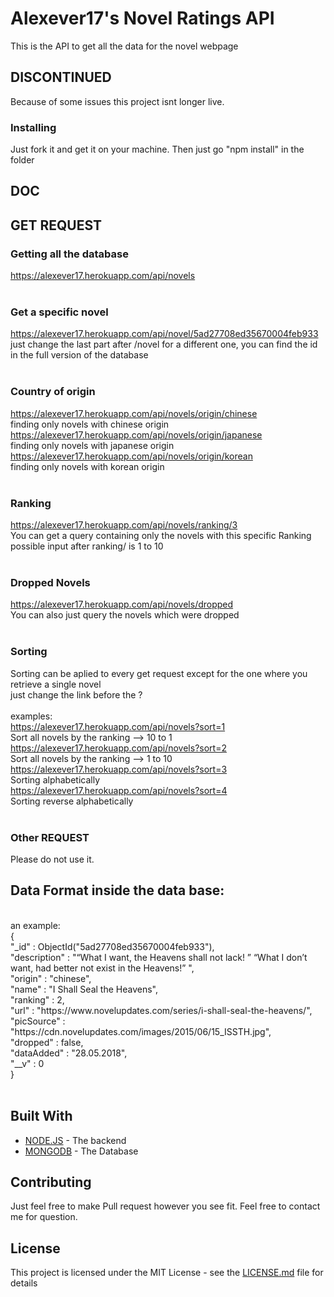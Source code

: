 # Alexever17's Novel Ratings API
This is the API to get all the data for the novel webpage <br>

## DISCONTINUED

Because of some issues this project isnt longer live.

### Installing

Just fork it and get it on your machine. Then just go "npm install" in the folder

## DOC

## GET REQUEST

### Getting all the database
https://alexever17.herokuapp.com/api/novels<br>
<br>
### Get a specific novel
https://alexever17.herokuapp.com/api/novel/5ad27708ed35670004feb933<br>
just change the last part after /novel for a different one, you can find the id in the full version of the database <br>
<br>
### Country of origin
https://alexever17.herokuapp.com/api/novels/origin/chinese <br>
finding only novels with chinese origin <br>
https://alexever17.herokuapp.com/api/novels/origin/japanese <br>
finding only novels with japanese origin <br>
https://alexever17.herokuapp.com/api/novels/origin/korean <br>
finding only novels with korean origin <br>
<br>
### Ranking
https://alexever17.herokuapp.com/api/novels/ranking/3 <br>
You can get a query containing only the novels with this specific Ranking <br>
possible input after ranking/ is 1 to 10 <br>
<br>
### Dropped Novels
https://alexever17.herokuapp.com/api/novels/dropped <br>
You can also just query the novels which were dropped <br>
<br>
### Sorting
Sorting can be aplied to every get request except for the one where you retrieve a single novel<br>
just change the link before the ?<br>
<br>
examples:<br>
https://alexever17.herokuapp.com/api/novels?sort=1 <br>
Sort all novels by the ranking --> 10 to 1 <br>
https://alexever17.herokuapp.com/api/novels?sort=2 <br>
Sort all novels by the ranking --> 1 to 10 <br>
https://alexever17.herokuapp.com/api/novels?sort=3 <br>
Sorting alphabetically <br>
https://alexever17.herokuapp.com/api/novels?sort=4 <br>
Sorting reverse alphabetically <br>
<br>

### Other REQUEST

Please do not use it.

## Data Format inside the data base:
<br>
an example:<br>
{ <br>
    "_id" : ObjectId("5ad27708ed35670004feb933"),<br>
    "description" : "“What I want, the Heavens shall not lack! ” “What I don’t want, had better not exist in the Heavens!” ",<br>
    "origin" : "chinese",<br>
    "name" : "I Shall Seal the Heavens",<br>
    "ranking" : 2,<br>
    "url" : "https://www.novelupdates.com/series/i-shall-seal-the-heavens/",<br>
    "picSource" : "https://cdn.novelupdates.com/images/2015/06/15_ISSTH.jpg",<br>
    "dropped" : false,<br>
    "dataAdded" : "28.05.2018",<br>
    "__v" : 0<br>
}
<br>
<br>

## Built With

* [NODE.JS](https://nodejs.org/en/) - The backend
* [MONGODB](https://www.mongodb.com/) - The Database

## Contributing

Just feel free to make Pull request however you see fit. Feel free to contact me for question.

## License

This project is licensed under the MIT License - see the [LICENSE.md](LICENSE.md) file for details
